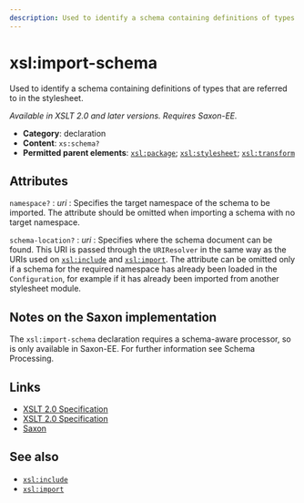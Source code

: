 ```yaml
---
description: Used to identify a schema containing definitions of types that are referred to in the stylesheet
---
```


# xsl:import-schema

Used to identify a schema containing definitions of types that are referred to in the stylesheet.

_Available in XSLT 2.0 and later versions. Requires Saxon-EE._

- **Category**: declaration
- **Content**: `xs:schema?`
- **Permitted parent elements**: [`xsl:package`](xsl-package.md); [`xsl:stylesheet`](xsl-stylesheet.md); [`xsl:transform`](xsl-transform.md)

## Attributes

`namespace?`
: _uri_
: Specifies the target namespace of the schema to be imported. The attribute should be omitted when importing a schema with no target namespace.

`schema-location?`
: _uri_
: Specifies where the schema document can be found. This URI is passed through the `URIResolver` in the same way as the URIs used on [`xsl:include`](xsl-include.md) and [`xsl:import`](xsl-import.md). The attribute can be omitted only if a schema for the required namespace has already been loaded in the `Configuration`, for example if it has already been imported from another stylesheet module.

## Notes on the Saxon implementation

The `xsl:import-schema` declaration requires a schema-aware processor, so is only available in Saxon-EE. For further information see Schema Processing.

## Links

- [XSLT 2.0 Specification](http://www.w3.org/TR/xslt20/#element-import-schema)
- [XSLT 2.0 Specification](http://www.w3.org/TR/xslt20/#element-import-schema)
- [Saxon](https://www.saxonica.com/html/documentation/xsl-elements/import-schema.html)

## See also

- [`xsl:include`](xsl-include.md)
- [`xsl:import`](xsl-import.md)

